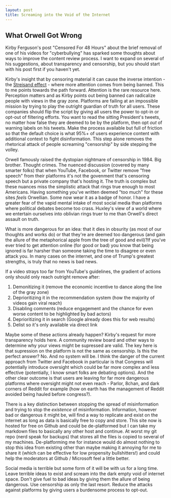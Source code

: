 ```yaml
---
layout: post
title: Screaming into the Void of the Internet
---
```


## What Orwell Got Wrong
Kirby Ferguson's post "Censored For 48 Hours" about the brief removal of one of his videos for "cyberbullying" has sparked some thoughts about ways to improve the content review process. I want to expand on several of his suggestions, about transparency and censorship, but you should start with his post first if you haven't yet.

Kirby's insight that by censoring material it can cause the inverse intention - the [Streisand effect](https://en.wikipedia.org/wiki/Streisand_effect) - where more attention comes from being banned. This to me points towards the path forward. Attention is the rare resource here. Perception matters and as Kirby points out being banned can radicalize people with views in the gray zone. Platforms are failing at an impossible mission by trying to play the outright guardian of truth for all users. These companies should flip the script by giving all users the power to opt-in or opt-out of filtering efforts. You want to read the sitting President's tweets, no matter how false they are deemed to be by the platform, then opt _out_ of warning labels on his tweets. Make the process available but full of friction so that the default choice is what 95%+ of users experience content with additional context to fight disinformation. This step alone removes the rhetorical attack of people screaming "censorship" by side stepping the volley. 

Orwell famously raised the dystopian nightmare of censorship in 1984. Big brother. Thought crimes. The nuenced discussion (covered by many smarter folks) that when YouTube, Facebook, or Twitter remove "free speech" from their platforms it's not the govenment that's censoring speech but a private company that's hosting it. The truth is complex but these nuances miss the simplistic attack that rings true enough to most Americans. Having something you've written deemed "too much" for these sites _feels_ Orwellian. Some now wear it as a badge of honor. I have a greater fear of the vapid mental intake of most social media than platforms where political debates become too crass. Huxley's view of a world where we entertain ourselves into oblivian rings truer to me than Orwell's direct assault on truth.

What is more dangerous for an idea: that it dies in obsurity (as most of our thoughts and works do) or that they're are deemed too dangerous (and gain the allure of the metaphorical apple from the tree of good and evil)?If you've ever tried to get attention online (for good or bad) you know that being ignored is far harsher than someone taking the time to disagree or even attack you. In many cases on the internet, and one of Trump's greatest strengths, is truly that no news is bad news. 

If a video strays too far from YouTube's guidelines, the gradient of actions only should only reach outright remove after: 
1. Demonitizing it (remove the economic incentive to dance along the line of the gray zone)
2. Deprioritizing it in the recommendation system (how the majority of videos gain viral reach)
3. Disabling comments (reduce engagement and the chance for even worse content to be highlighted by bad actors)
4. Deprioritizing it in search (Google already does this for web results)
5. Delist so it's only available via direct link

Maybe some of these actions already happen? Kirby's request for more transparency holds here. A community review board and other ways to determine why your views might be supressed are valid. The key here is that supression on the platform is not the same as censorship. Is this the perfect answer? No. And no system will be. I think the danger of the current approach from Twitter and Facebook in particular is that Congress will potentially introduce oversight which could be far more complex and less effective (potentially, I know smart folks are debating options). And the other clear outcome is that users are leaving for far more dangerous platforms where oversight might not even reach - Parlor, 8chan, and dark corners of Reddit for example (how on earth has the management of Reddit avoided being hauled before congress?).

There is a key distinction between stopping the spread of misinformation and trying to stop the _existence_ of misinformation. Information, however bad or dangerous it might be, will find a way to replicate and exist on the internet as long as data is basically free to copy and store. This site now is hosted for free on Github and could be de-platformed but I can take my markdown files to basically any other host and continue. At worst my git repo (nerd speak for backups) that stores all the files is copied to several of my machines. De-platforming me for instance would do almost nothing to stop this idea from existing other than maybe making it annoying for me to share it (which can be effective for low propensity bullshitters!) and could help the moderators at Github / Microsoft feel a little better.

Social media is terrible but some form of it will be with us for a long time. Leave terrible ideas to exist and scream into the dark empty void of internet space. Don't give fuel to bad ideas by giving them the allure of being dangerous. Use censorship as only the last resort. Reduce the attacks against platforms by giving users a burdensome process to opt-out. 